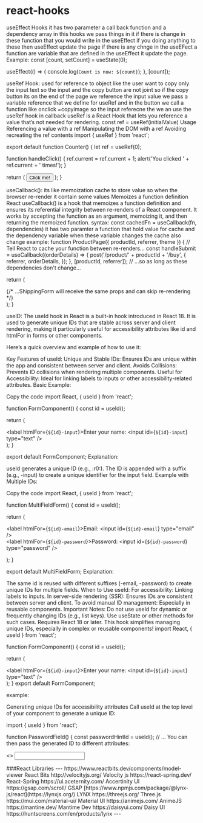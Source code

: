 
# react-hooks
useEffect Hooks 
it has two parameter a call back function  and a dependency array in this hooks we pass things in it if there is change in these function that you  would write in the useEffect if you doing anything to these then useEffect update the page  if there is any chnge in the useEFect a function are variable that are defined in the useEffect it update the page.
Example:
const [count, setCount] = useState(0);

useEffect(() => {
  console.log(`Count is now: ${count}`);
}, [count]);

useRef Hook:
used for reference to object like the user want to copy only the input text so the input and the copy button are not joint so if the copy button its on the end of the page we reference the input value we pass a variable reference that we define for useRef and in the button we call a function like onclick =copyimage so the input referecne the  we an use the useRef hook in callback 
useRef is a React Hook that lets you reference a value that’s not needed for rendering.
const ref = useRef(initialValue)
Usage
Referencing a value with a ref
Manipulating the DOM with a ref
Avoiding recreating the ref contents
import { useRef } from 'react';

export default function Counter() {
  let ref = useRef(0);

  function handleClick() {
    ref.current = ref.current + 1;
    alert('You clicked ' + ref.current + ' times!');
  }

  return (
    <button onClick={handleClick}>
      Click me!
    </button>
  );
}

useCallback():
its like memoization cache to store value so when the browser re-render it contain some values
Memoizes a function definition
React useCallback() is a hook that memoizes a function definition and ensures its referential integrity between re-renders of a React component. It works by accepting the function as an argument, memoizing it, and then returning the memoized function.
syntax:
const cachedFn = useCallback(fn, dependencies)
it has two paramter a function that hold value for cache and the dependency variable when these variable changes the cache also change
example:
function ProductPage({ productId, referrer, theme }) {
  // Tell React to cache your function between re-renders...
  const handleSubmit = useCallback((orderDetails) => {
    post('/product/' + productId + '/buy', {
      referrer,
      orderDetails,
    });
  }, [productId, referrer]); // ...so as long as these dependencies don't change...

  return (
    <div className={theme}>
      {/* ...ShippingForm will receive the same props and can skip re-rendering */}
      <ShippingForm onSubmit={handleSubmit} />
    </div>
  );
}


useID:
The useId hook in React is a built-in hook introduced in React 18. It is used to generate unique IDs that are stable across server and client rendering, making it particularly useful for accessibility attributes like id and htmlFor in forms or other components.

Here’s a quick overview and example of how to use it:

Key Features of useId:
Unique and Stable IDs: Ensures IDs are unique within the app and consistent between server and client.
Avoids Collisions: Prevents ID collisions when rendering multiple components.
Useful for Accessibility: Ideal for linking labels to inputs or other accessibility-related attributes.
Basic Example:

Copy the code
import React, { useId } from 'react';

function FormComponent() {
  const id = useId();

  return (
    <div>
      <label htmlFor={`${id}-input`}>Enter your name:</label>
      <input id={`${id}-input`} type="text" />
    </div>
  );
}

export default FormComponent;
Explanation:

useId generates a unique ID (e.g., :r0:).
The ID is appended with a suffix (e.g., -input) to create a unique identifier for the input field.
Example with Multiple IDs:

Copy the code
import React, { useId } from 'react';

function MultiFieldForm() {
  const id = useId();

  return (
    <form>
      <div>
        <label htmlFor={`${id}-email`}>Email:</label>
        <input id={`${id}-email`} type="email" />
      </div>
      <div>
        <label htmlFor={`${id}-password`}>Password:</label>
        <input id={`${id}-password`} type="password" />
      </div>
    </form>
  );
}

export default MultiFieldForm;
Explanation:

The same id is reused with different suffixes (-email, -password) to create unique IDs for multiple fields.
When to Use useId:
For accessibility: Linking labels to inputs.
In server-side rendering (SSR): Ensures IDs are consistent between server and client.
To avoid manual ID management: Especially in reusable components.
Important Notes:
Do not use useId for dynamic or frequently changing IDs (e.g., list keys). Use useState or other methods for such cases.
Requires React 18 or later.
This hook simplifies managing unique IDs, especially in complex or reusable components!
import React, { useId } from 'react';

function FormComponent() {
  const id = useId();

  return (
    <div>
      <label htmlFor={`${id}-input`}>Enter your name:</label>
      <input id={`${id}-input`} type="text" />
    </div>
  );
}
export default FormComponent;



example:

Generating unique IDs for accessibility attributes 
Call useId at the top level of your component to generate a unique ID:

import { useId } from 'react';

function PasswordField() {
  const passwordHintId = useId();
  // ...
You can then pass the generated ID to different attributes:

<>
  <input type="password" aria-describedby={passwordHintId} />
  <p id={passwordHintId}>
</>
###React Libraries
---
https://www.reactbits.dev/components/model-viewer  React Bits 
http://velocityjs.org/                             Velocity js
https://react-spring.dev/                          React-Spring
https://ui.aceternity.com/                         Accertinity UI
https://gsap.com/scroll/                           GSAP
[https://www.npmjs.com/package/@lynx-js/react](https://lynxjs.org/)       LYNX
https://threejs.org/                               Three.js
https://mui.com/material-ui/                       Material UI
https://animejs.com/                               AnimeJS
https://mantine.dev/                               Mantime Dev
https://daisyui.com/                               Daisy UI
https://huntscreens.com/en/products/lynx
---
